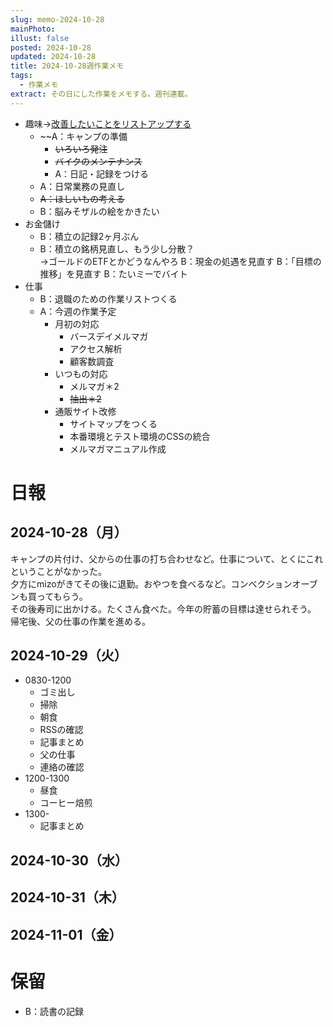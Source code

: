 ```yaml
---
slug: memo-2024-10-28
mainPhoto: 
illust: false
posted: 2024-10-28
updated: 2024-10-28
title: 2024-10-28週作業メモ
tags:
  - 作業メモ
extract: その日にした作業をメモする。週刊連載。
---
```

- 趣味→[改善したいことをリストアップする](2022-03-07-改善したいこと・欲しいもの・やりたいこと.md)
  - ~~A：キャンプの準備
    - ~~いろいろ発注~~
    - ~~バイクのメンテナンス~~
    - A：日記・記録をつける
  - A：日常業務の見直し
  - ~~A：ほしいもの考える~~
  - B：脳みそザルの絵をかきたい
- お金儲け
  - B：積立の記録2ヶ月ぶん
  - B：積立の銘柄見直し、もう少し分散？  
    →ゴールドのETFとかどうなんやろ
  B：現金の処遇を見直す
  B：「目標の推移」を見直す
  B：たいミーでバイト
- 仕事
  - B：退職のための作業リストつくる
  - A：今週の作業予定
    - 月初の対応
        - バースデイメルマガ
        - アクセス解析
        - 顧客数調査
    - いつもの対応 
      - メルマガ＊2
      - ~~抽出＊2~~
    - 通販サイト改修
        - サイトマップをつくる
        - 本番環境とテスト環境のCSSの統合
        - メルマガマニュアル作成

# 日報

## 2024-10-28（月）

キャンプの片付け、父からの仕事の打ち合わせなど。仕事について、とくにこれということがなかった。  
夕方にmizoがきてその後に退勤。おやつを食べるなど。コンベクションオーブンも買ってもらう。  
その後寿司に出かける。たくさん食べた。今年の貯蓄の目標は達せられそう。  
帰宅後、父の仕事の作業を進める。

## 2024-10-29（火）

- 0830-1200
  - ゴミ出し
  - 掃除
  - 朝食
  - RSSの確認
  - 記事まとめ
  - 父の仕事
  - 連絡の確認
- 1200-1300
  - 昼食
  - コーヒー焙煎
- 1300-
  - 記事まとめ

## 2024-10-30（水）
## 2024-10-31（木）
## 2024-11-01（金）
# 保留

  - B：読書の記録
